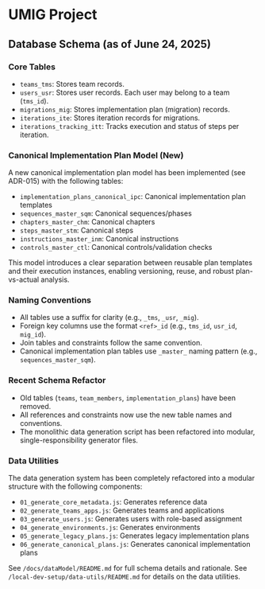 # UMIG Project

## Database Schema (as of June 24, 2025)

### Core Tables
- `teams_tms`: Stores team records.
- `users_usr`: Stores user records. Each user may belong to a team (`tms_id`).
- `migrations_mig`: Stores implementation plan (migration) records.
- `iterations_ite`: Stores iteration records for migrations.
- `iterations_tracking_itt`: Tracks execution and status of steps per iteration.

### Canonical Implementation Plan Model (New)
A new canonical implementation plan model has been implemented (see ADR-015) with the following tables:
- `implementation_plans_canonical_ipc`: Canonical implementation plan templates
- `sequences_master_sqm`: Canonical sequences/phases
- `chapters_master_chm`: Canonical chapters
- `steps_master_stm`: Canonical steps
- `instructions_master_inm`: Canonical instructions
- `controls_master_ctl`: Canonical controls/validation checks

This model introduces a clear separation between reusable plan templates and their execution instances, enabling versioning, reuse, and robust plan-vs-actual analysis.

### Naming Conventions
- All tables use a suffix for clarity (e.g., `_tms`, `_usr`, `_mig`).
- Foreign key columns use the format `<ref>_id` (e.g., `tms_id`, `usr_id`, `mig_id`).
- Join tables and constraints follow the same convention.
- Canonical implementation plan tables use `_master_` naming pattern (e.g., `sequences_master_sqm`).

### Recent Schema Refactor
- Old tables (`teams`, `team_members`, `implementation_plans`) have been removed.
- All references and constraints now use the new table names and conventions.
- The monolithic data generation script has been refactored into modular, single-responsibility generator files.

### Data Utilities
The data generation system has been completely refactored into a modular structure with the following components:
- `01_generate_core_metadata.js`: Generates reference data
- `02_generate_teams_apps.js`: Generates teams and applications
- `03_generate_users.js`: Generates users with role-based assignment
- `04_generate_environments.js`: Generates environments
- `05_generate_legacy_plans.js`: Generates legacy implementation plans
- `06_generate_canonical_plans.js`: Generates canonical implementation plans

See `/docs/dataModel/README.md` for full schema details and rationale.
See `/local-dev-setup/data-utils/README.md` for details on the data utilities.

